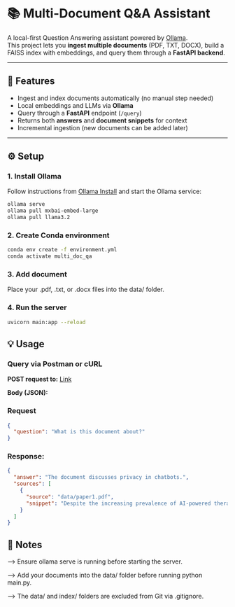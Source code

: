 # 📚 Multi-Document Q&A Assistant

A local-first Question Answering assistant powered by [Ollama](https://ollama.com).  
This project lets you **ingest multiple documents** (PDF, TXT, DOCX), build a FAISS index with embeddings, and query them through a **FastAPI backend**.

---

## 🚀 Features
- Ingest and index documents automatically (no manual step needed)
- Local embeddings and LLMs via **Ollama**
- Query through a **FastAPI** endpoint (`/query`)
- Returns both **answers** and **document snippets** for context
- Incremental ingestion (new documents can be added later)

---

## ⚙️ Setup

### 1. Install Ollama
Follow instructions from [Ollama Install](https://ollama.com/download) and start the Ollama service:
```bash
ollama serve
ollama pull mxbai-embed-large
ollama pull llama3.2
```

### 2. Create Conda environment
```bash
conda env create -f environment.yml
conda activate multi_doc_qa
```

### 3. Add document
Place your .pdf, .txt, or .docx files into the data/ folder.

### 4. Run the server
```bash
uvicorn main:app --reload
```

## 💡 Usage

### Query via Postman or cURL

**POST request to:**
[Link](http://127.0.0.1:8000/query)

**Body (JSON):**

### Request
```json
{
  "question": "What is this document about?"
}
```

### Response:
```json
{
  "answer": "The document discusses privacy in chatbots.",
  "sources": [
    {
      "source": "data/paper1.pdf",
      "snippet": "Despite the increasing prevalence of AI-powered therapy chatbots..."
    }
  ]
}
```

## 📝 Notes
--> Ensure ollama serve is running before starting the server.

--> Add your documents into the data/ folder before running python main.py.

--> The data/ and index/ folders are excluded from Git via .gitignore.
